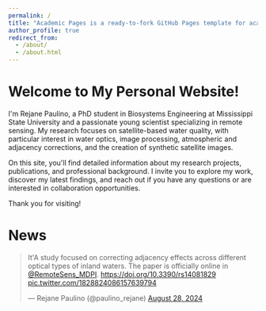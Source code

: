 ```yaml
---
permalink: /
title: "Academic Pages is a ready-to-fork GitHub Pages template for academic personal websites"
author_profile: true
redirect_from: 
  - /about/
  - /about.html
---
```


Welcome to My Personal Website!
======

I'm Rejane Paulino, a PhD student in Biosystems Engineering at Mississippi State University and a passionate young scientist specializing in remote sensing. My research focuses on satellite-based water quality, with particular interest in water optics, image processing, atmospheric and adjacency corrections, and the creation of synthetic satellite images.

On this site, you'll find detailed information about my research projects, publications, and professional background. I invite you to explore my work, discover my latest findings, and reach out if you have any questions or are interested in collaboration opportunities.

Thank you for visiting!

News
======
<blockquote class="twitter-tweet"><p lang="en" dir="ltr">It&#39;A study focused on correcting adjacency effects across different optical types of inland waters. The paper is officially online in <a href="https://twitter.com/NOAA?ref_src=twsrc%5Etfw">@RemoteSens_MDPI</a>. <a href="https://doi.org/10.3390/rs14081829">https://doi.org/10.3390/rs14081829</a> <a href="https://x.com/paulino_rejane/status/1828824086157639794">pic.twitter.com/1828824086157639794</a></p>&mdash; Rejane Paulino (@paulino_rejane) <a href="https://x.com/paulino_rejane/status/1828824086157639794">August 28, 2024</a></blockquote> <script async src="https://platform.twitter.com/widgets.js" charset="utf-8"></script> 
